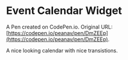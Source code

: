 # Event Calendar Widget

A Pen created on CodePen.io. Original URL: [https://codepen.io/peanav/pen/DmZEEp](https://codepen.io/peanav/pen/DmZEEp).

A nice looking calendar with nice transistions. 